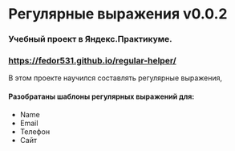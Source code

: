 # Регулярные выражения v0.0.2
### Учебный проект в Яндекс.Практикуме. <br/>
### https://fedor531.github.io/regular-helper/
В этом проекте научился составлять регулярные выражения, <br/>
#### Разобратаны шаблоны регулярных выражений для:
* Name
* Email
* Телефон
* Сайт
